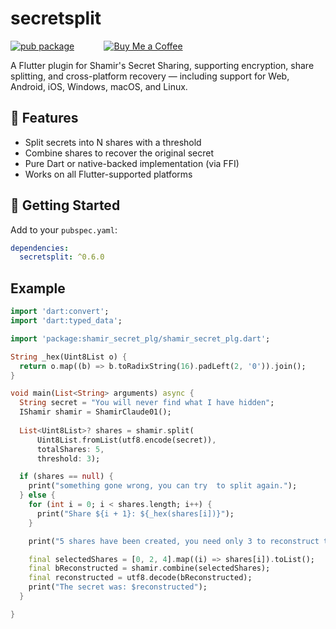 # secretsplit

[![pub package](https://img.shields.io/pub/v/shamir_secret_plg.svg)](https://pub.dev/packages/shamir_secret_plg/changelog)
&nbsp;&nbsp;&nbsp;&nbsp;&nbsp;&nbsp;&nbsp;&nbsp;&nbsp;&nbsp;
[![Buy Me a Coffee](https://img.shields.io/badge/Buy%20Me%20a%20Coffee-Donate-blue?style=for-the-badge&logo=buymeacoffee&logoColor=white)](https://www.buymeacoffee.com/yoramtelav0)

A Flutter plugin for Shamir's Secret Sharing, supporting encryption, share splitting, and 
cross-platform recovery — including support for Web, Android, iOS, Windows, macOS, and Linux.

## 🔧 Features

- Split secrets into N shares with a threshold
- Combine shares to recover the original secret
- Pure Dart or native-backed implementation (via FFI)
- Works on all Flutter-supported platforms

## 🚀 Getting Started

Add to your `pubspec.yaml`:

```yaml
dependencies:
  secretsplit: ^0.6.0
```

## Example

```dart
import 'dart:convert';
import 'dart:typed_data';

import 'package:shamir_secret_plg/shamir_secret_plg.dart';

String _hex(Uint8List o) {
  return o.map((b) => b.toRadixString(16).padLeft(2, '0')).join();
}

void main(List<String> arguments) async {
  String secret = "You will never find what I have hidden";
  IShamir shamir = ShamirClaude01();
  
  List<Uint8List>? shares = shamir.split(
      Uint8List.fromList(utf8.encode(secret)),
      totalShares: 5,
      threshold: 3);

  if (shares == null) {
    print("something gone wrong, you can try  to split again.");
  } else {
    for (int i = 0; i < shares.length; i++) {
      print("Share ${i + 1}: ${_hex(shares[i])}");
    }

    print("5 shares have been created, you need only 3 to reconstruct the secret. Let's take 1, 3, qnd 5");

    final selectedShares = [0, 2, 4].map((i) => shares[i]).toList();
    final bReconstructed = shamir.combine(selectedShares);
    final reconstructed = utf8.decode(bReconstructed);
    print("The secret was: $reconstructed");
  }

}
```
